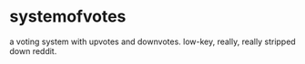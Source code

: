 # systemofvotes
a voting system with upvotes and downvotes. low-key, really, really stripped down reddit.
